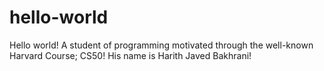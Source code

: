 # hello-world

Hello world! 
A student of programming motivated through the well-known Harvard Course; CS50! His name is Harith Javed Bakhrani!
